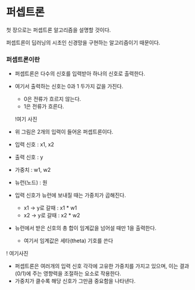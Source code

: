 # 퍼셉트론

첫 장으로는 퍼셉트론 알고리즘을 설명할 것이다.

퍼셉트론이 딥러닝의 시초인 신경망을 구현하는 알고리즘이기 때문이다.

### 퍼셉트론이란
- 퍼셉트론은 다수의 신호를 입력받아 하나의 신호로 출력한다.
- 여기서 출력하는 신호는 0과 1 두가지 값을 가진다.
  - 0은 전류가 흐르지 않는다.
  - 1은 전류가 흐른다.

  !여기 사진

- 위 그림은 2개의 입력이 들어온 퍼셉트론이다.

- 입력 신호 : x1, x2
- 출력 신호 : y
- 가중치 : w1, w2
- 뉴런(노드) : 원

- 입력 신호가 뉴런에 보내질 때는 가중치가 곱해진다.
  - x1 -> y로 갈때 : x1 * w1
  - x2 -> y로 갈때 : x2 * w2

- 뉴런에서 받은 신호의 총 합이 임계값을 넘어설 때만 1을 출력한다.
  - 여기서 임계값은 세타(theta) 기호를 쓴다

! 여기사진

- 퍼셉트론은 여러개의 입력 신호 각각에 고유한 가중치를 가지고 있으며, 이는 결과(0/1)에 주는 영향력을 조절하는 요소로 작용한다.
- 가중치가 클수록 해당 신호가 그만큼 중요함을 나타낸다.
